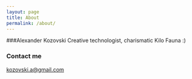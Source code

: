 ```yaml
---
layout: page
title: About
permalink: /about/
---
```


###Alexander Kozovski
Creative technologist, charismatic Kilo Fauna :)

### Contact me

[kozovski.a@gmail.com](mailto:kozovski.a@gmail.com)
